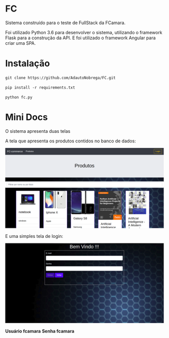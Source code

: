 # FC

Sistema construído para o teste de FullStack da FCamara.

Foi utilizado Python 3.6 para desenvolver o sistema, utilizando o framework Flask para a construção da API. E foi utilizado o framework Angular para criar uma SPA.

# Instalação
``
git clone https://github.com/AdautoNobrega/FC.git
``

``
pip install -r requirements.txt
``

``
python fc.py
``

# Mini Docs

O sistema apresenta duas telas

A tela que apresenta os produtos contidos no banco de dados:

![Alt text](docs\\images\\produtos.png?raw=true "Tela Produtos")

E uma simples tela de login:

![Alt text](docs\\images\\login.png?raw=true "Tela Login")


**Usuário fcamara**
**Senha fcamara**
